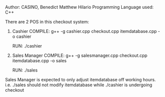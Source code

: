 Author: CASINO, Benedict Matthew Hilario
Programming Language used: C++

There are 2 POS in this checkout system:

1.  Cashier
    COMPILE:
    g++ -g cashier.cpp checkout.cpp itemdatabase.cpp -o cashier

    RUN:
    ./cashier

2.  Sales Manager
    COMPILE:
    g++ -g salesmanager.cpp checkout.cpp itemdatabase.cpp -o sales

    RUN:
    ./sales

Sales Manager is expected to only adjust itemdatabase off working hours.
i.e. ./sales should not modify itemdatabase while ./cashier is undergoing checkout

